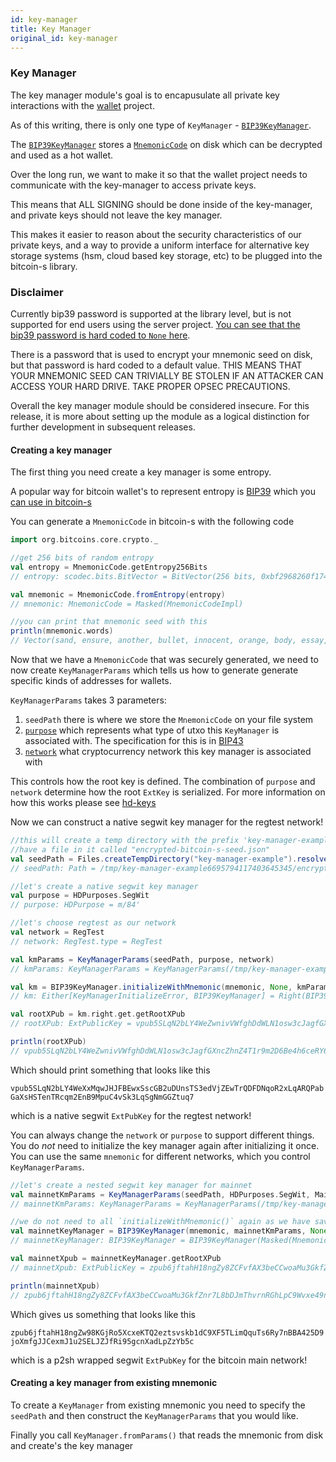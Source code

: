 ```yaml
---
id: key-manager
title: Key Manager
original_id: key-manager
---
```



### Key Manager

The key manager module's goal is to encapusulate all private key interactions with the [wallet](../wallet/wallet.md) project.

As of this writing, there is only one type of `KeyManager` - [`BIP39KeyManager`](../../key-manager/src/main/scala/org/bitcoins/keymanager/bip39/BIP39KeyManager.scala). 

The [`BIP39KeyManager`](../../key-manager/src/main/scala/org/bitcoins/keymanager/bip39/BIP39KeyManager.scala) stores a [`MnemonicCode`](../../core/src/main/scala/org/bitcoins/core/crypto/MnemonicCode.scala) on disk which can be decrypted and used as a hot wallet.
 
Over the long run, we want to make it so that the wallet project needs to communicate with the key-manager to access private keys.

This means that ALL SIGNING should be done inside of the key-manager, and private keys should not leave the key manager.

This makes it easier to reason about the security characteristics of our private keys, and a way to provide a uniform interface for alternative key storage systems (hsm, cloud based key storage, etc) to be plugged into the bitcoin-s library.

### Disclaimer 

Currently bip39 password is supported at the library level, but is not supported for end users using the server project. 
[You can see that the bip39 password is hard coded to `None` here](https://github.com/bitcoin-s/bitcoin-s/blob/e387d075b0ff2e0a0fec15788fcb48e4ddc4d9d5/app/server/src/main/scala/org/bitcoins/server/Main.scala#L53).

There is a password that is used to encrypt your mnemonic seed on disk, but that password is hard coded to a default value. 
THIS MEANS THAT YOUR MNEMONIC SEED CAN TRIVIALLY BE STOLEN IF AN ATTACKER CAN ACCESS YOUR HARD DRIVE. 
TAKE PROPER OPSEC PRECAUTIONS.

Overall the key manager module should be considered insecure. For this release, it is more about setting up the module 
as a logical distinction for further development in subsequent releases.

#### Creating a key manager

The first thing you need create a key manager is some entropy.

A popular way for bitcoin wallet's to represent entropy is [BIP39](https://github.com/bitcoin/bips/blob/master/bip-0039.mediawiki) which you [can use in bitcoin-s](../../core/src/main/scala/org/bitcoins/core/crypto/BIP39Seed.scala)

You can generate a `MnemonicCode` in bitcoin-s with the following code

```scala
import org.bitcoins.core.crypto._

//get 256 bits of random entropy
val entropy = MnemonicCode.getEntropy256Bits
// entropy: scodec.bits.BitVector = BitVector(256 bits, 0xbf2968260f174937863a69ac8e2e8f25813b5437246077b6c3f88f95ef932d76)

val mnemonic = MnemonicCode.fromEntropy(entropy)
// mnemonic: MnemonicCode = Masked(MnemonicCodeImpl)

//you can print that mnemonic seed with this
println(mnemonic.words)
// Vector(sand, ensure, another, bullet, innocent, orange, body, essay, prosper, imitate, phrase, enrich, beauty, present, symptom, metal, jeans, render, wreck, busy, galaxy, sister, remind, sort)
```

Now that we have a `MnemonicCode` that was securely generated, we need to now create `KeyManagerParams` which tells us how to generate
generate specific kinds of addresses for wallets.

`KeyManagerParams` takes 3 parameters:

1. `seedPath` there is where we store the `MnemonicCode` on your file system
2. [`purpose`](../../core/src/main/scala/org/bitcoins/core/hd/HDPurpose.scala) which represents what type of utxo this `KeyManager` is associated with. The specification for this is in [BIP43](https://github.com/bitcoin/bips/blob/master/bip-0043.mediawiki)
3. [`network`](../../core/src/main/scala/org/bitcoins/core/config/NetworkParameters.scala) what cryptocurrency network this key manager is associated with


This controls how the root key is defined. The combination of `purpose` and `network` determine how the root `ExtKey` is serialized. For more information on how this works please see [hd-keys](../core/hd-keys.md)

Now we can construct a native segwit key manager for the regtest network!

```scala
//this will create a temp directory with the prefix 'key-manager-example` that will
//have a file in it called "encrypted-bitcoin-s-seed.json"
val seedPath = Files.createTempDirectory("key-manager-example").resolve(WalletStorage.ENCRYPTED_SEED_FILE_NAME)
// seedPath: Path = /tmp/key-manager-example6695794117403645345/encrypted-bitcoin-s-seed.json

//let's create a native segwit key manager
val purpose = HDPurposes.SegWit
// purpose: HDPurpose = m/84'

//let's choose regtest as our network
val network = RegTest
// network: RegTest.type = RegTest

val kmParams = KeyManagerParams(seedPath, purpose, network)
// kmParams: KeyManagerParams = KeyManagerParams(/tmp/key-manager-example6695794117403645345/encrypted-bitcoin-s-seed.json,m/84',RegTest)

val km = BIP39KeyManager.initializeWithMnemonic(mnemonic, None, kmParams)
// km: Either[KeyManagerInitializeError, BIP39KeyManager] = Right(BIP39KeyManager(Masked(MnemonicCodeImpl),KeyManagerParams(/tmp/key-manager-example6695794117403645345/encrypted-bitcoin-s-seed.json,m/84',RegTest),None))

val rootXPub = km.right.get.getRootXPub
// rootXPub: ExtPublicKey = vpub5SLqN2bLY4WeZwnivVWfghDdWLN1osw3cJagfGXncZhnZ4T1r9m2D6Be4h6ceRY6YQR2hDLcvExdAq36cuKTKbEDDBn8CAUAjTxn5Y1o9JH

println(rootXPub)
// vpub5SLqN2bLY4WeZwnivVWfghDdWLN1osw3cJagfGXncZhnZ4T1r9m2D6Be4h6ceRY6YQR2hDLcvExdAq36cuKTKbEDDBn8CAUAjTxn5Y1o9JH
```

Which should print something that looks like this

`vpub5SLqN2bLY4WeXxMqwJHJFBEwxSscGB2uDUnsTS3edVjZEwTrQDFDNqoR2xLqARQPabGaXsHSTenTRcqm2EnB9MpuC4vSk3LqSgNmGGZtuq7`

which is a native segwit `ExtPubKey` for the regtest network!

You can always change the `network` or `purpose` to support different things. You do _not_ need to initialize the key manager
again after initializing it once. You can use the same `mnemonic` for different networks, which you control `KeyManagerParams`.

```scala
//let's create a nested segwit key manager for mainnet
val mainnetKmParams = KeyManagerParams(seedPath, HDPurposes.SegWit, MainNet)
// mainnetKmParams: KeyManagerParams = KeyManagerParams(/tmp/key-manager-example6695794117403645345/encrypted-bitcoin-s-seed.json,m/84',MainNet)

//we do not need to all `initializeWithMnemonic()` again as we have saved the seed to dis
val mainnetKeyManager = BIP39KeyManager(mnemonic, mainnetKmParams, None)
// mainnetKeyManager: BIP39KeyManager = BIP39KeyManager(Masked(MnemonicCodeImpl),KeyManagerParams(/tmp/key-manager-example6695794117403645345/encrypted-bitcoin-s-seed.json,m/84',MainNet),None)

val mainnetXpub = mainnetKeyManager.getRootXPub
// mainnetXpub: ExtPublicKey = zpub6jftahH18ngZy8ZCFvfAX3beCCwoaMu3GkfZnr7L8bDJmThvrnRGhLpC9Wvxe49nAxtFh7irktNphyVMVgyWWXxcgYZpXok7pNDMdoTT1K6

println(mainnetXpub)
// zpub6jftahH18ngZy8ZCFvfAX3beCCwoaMu3GkfZnr7L8bDJmThvrnRGhLpC9Wvxe49nAxtFh7irktNphyVMVgyWWXxcgYZpXok7pNDMdoTT1K6
```

Which gives us something that looks like this

`zpub6jftahH18ngZw98KGjRo5XcxeKTQ2eztsvskb1dC9XF5TLimQquTs6Ry7nBBA425D9joXmfgJJCexmJ1u2SELJZJfRi95gcnXadLpZzYb5c`

which is a p2sh wrapped segwit `ExtPubKey` for the bitcoin main network!

#### Creating a key manager from existing mnemonic

To create a `KeyManager` from existing mnemonic you need to specify the `seedPath` and then construct the `KeyManagerParams` that you would like.

Finally you call `KeyManager.fromParams()` that reads the mnemonic from disk and create's the key manager